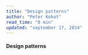 ```yaml
---
title: "Design patterns"
author: "Peter Kokot"
read_time: "0 min"
updated: "september 17, 2014"
---
```


#### Design patterns


